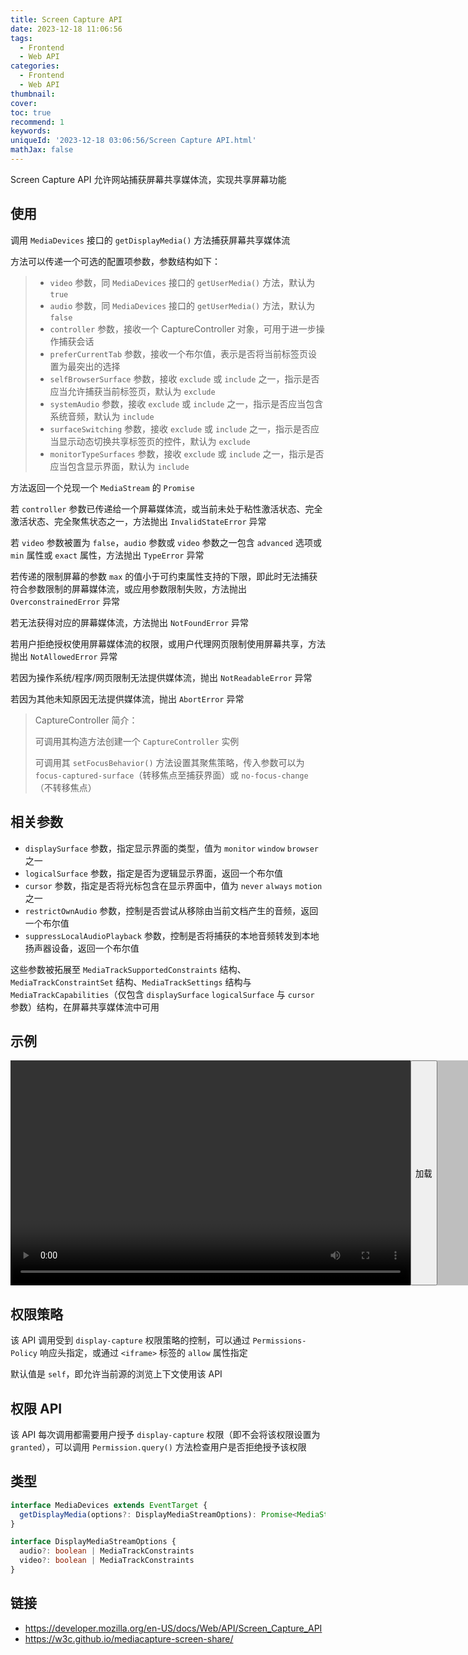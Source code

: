 ```yaml
---
title: Screen Capture API
date: 2023-12-18 11:06:56
tags:
  - Frontend
  - Web API
categories:
  - Frontend
  - Web API
thumbnail:
cover:
toc: true
recommend: 1
keywords:
uniqueId: '2023-12-18 03:06:56/Screen Capture API.html'
mathJax: false
---
```


Screen Capture API 允许网站捕获屏幕共享媒体流，实现共享屏幕功能

## 使用

调用 `MediaDevices` 接口的 `getDisplayMedia()` 方法捕获屏幕共享媒体流

方法可以传递一个可选的配置项参数，参数结构如下：

> * `video` 参数，同 `MediaDevices` 接口的 `getUserMedia()` 方法，默认为 `true`
> * `audio` 参数，同 `MediaDevices` 接口的 `getUserMedia()` 方法，默认为 `false`
> * `controller` 参数，接收一个 CaptureController 对象，可用于进一步操作捕获会话
> * `preferCurrentTab` 参数，接收一个布尔值，表示是否将当前标签页设置为最突出的选择
> * `selfBrowserSurface` 参数，接收 `exclude` 或 `include` 之一，指示是否应当允许捕获当前标签页，默认为 `exclude`
> * `systemAudio` 参数，接收 `exclude` 或 `include` 之一，指示是否应当包含系统音频，默认为 `include`
> * `surfaceSwitching` 参数，接收 `exclude` 或 `include` 之一，指示是否应当显示动态切换共享标签页的控件，默认为 `exclude`
> * `monitorTypeSurfaces` 参数，接收 `exclude` 或 `include` 之一，指示是否应当包含显示界面，默认为 `include`

方法返回一个兑现一个 `MediaStream` 的 `Promise`

若 `controller` 参数已传递给一个屏幕媒体流，或当前未处于粘性激活状态、完全激活状态、完全聚焦状态之一，方法抛出 `InvalidStateError` 异常

若 `video` 参数被置为 `false`，`audio` 参数或 `video` 参数之一包含 `advanced` 选项或 `min` 属性或 `exact` 属性，方法抛出 `TypeError` 异常

若传递的限制屏幕的参数 `max` 的值小于可约束属性支持的下限，即此时无法捕获符合参数限制的屏幕媒体流，或应用参数限制失败，方法抛出 `OverconstrainedError` 异常

若无法获得对应的屏幕媒体流，方法抛出 `NotFoundError` 异常

若用户拒绝授权使用屏幕媒体流的权限，或用户代理网页限制使用屏幕共享，方法抛出 `NotAllowedError` 异常

若因为操作系统/程序/网页限制无法提供媒体流，抛出 `NotReadableError` 异常

若因为其他未知原因无法提供媒体流，抛出 `AbortError` 异常

> CaptureController 简介：
>
> 可调用其构造方法创建一个 `CaptureController` 实例
>
> 可调用其 `setFocusBehavior()` 方法设置其聚焦策略，传入参数可以为 `focus-captured-surface`（转移焦点至捕获界面）或 `no-focus-change`（不转移焦点）

## 相关参数

* `displaySurface` 参数，指定显示界面的类型，值为 `monitor` `window` `browser` 之一
* `logicalSurface` 参数，指定是否为逻辑显示界面，返回一个布尔值
* `cursor` 参数，指定是否将光标包含在显示界面中，值为 `never` `always` `motion` 之一
* `restrictOwnAudio` 参数，控制是否尝试从移除由当前文档产生的音频，返回一个布尔值
* `suppressLocalAudioPlayback` 参数，控制是否将捕获的本地音频转发到本地扬声器设备，返回一个布尔值

这些参数被拓展至 `MediaTrackSupportedConstraints` 结构、`MediaTrackConstraintSet` 结构、`MediaTrackSettings` 结构与 `MediaTrackCapabilities`（仅包含 `displaySurface` `logicalSurface` 与 `cursor` 参数）结构，在屏幕共享媒体流中可用

## 示例

<div id="screen-capture" style="width: 740px; height: 360px; overflow: auto; backdrop-filter: invert(25%); display: flex;">
    <video width="640" height="360" style="width: 640px; height: 360px;"></video>
    <button>加载</button>
    <script type="module">
        const video = document.querySelector('#screen-capture video');
        const button = document.querySelector('#screen-capture button');
        button.addEventListener('click', async () => {
          video.srcObject = await navigator.mediaDevices.getDisplayMedia({
            audio: true,
            video: true,
          });
          video.play();
        })
    </script>
</div>

## 权限策略

该 API 调用受到 `display-capture` 权限策略的控制，可以通过 `Permissions-Policy` 响应头指定，或通过 `<iframe>` 标签的 `allow` 属性指定

默认值是 `self`，即允许当前源的浏览上下文使用该 API

## 权限 API

该 API 每次调用都需要用户授予 `display-capture` 权限（即不会将该权限设置为 `granted`），可以调用 `Permission.query()` 方法检查用户是否拒绝授予该权限

## 类型

```ts
interface MediaDevices extends EventTarget {
  getDisplayMedia(options?: DisplayMediaStreamOptions): Promise<MediaStream>
}

interface DisplayMediaStreamOptions {
  audio?: boolean | MediaTrackConstraints
  video?: boolean | MediaTrackConstraints
}
```

## 链接

* <https://developer.mozilla.org/en-US/docs/Web/API/Screen_Capture_API>
* <https://w3c.github.io/mediacapture-screen-share/>
